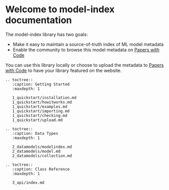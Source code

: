 # Welcome to model-index documentation

The model-index library has two goals:

- Make it easy to maintain a source-of-truth index of ML model metadata 
- Enable the community to browse this model metadata on [Papers with Code](https://sotagents.com/) 

You can use this library locally or choose to upload the metadata to [Papers with Code](https://sotagents.com)
to have your library featured on the website. 

```eval_rst
.. toctree::
   :caption: Getting Started
   :maxdepth: 1

   1_quickstart/installation.md
   1_quickstart/howitworks.md
   1_quickstart/examples.md
   1_quickstart/importing.md
   1_quickstart/checking.md
   1_quickstart/upload.md
```

```eval_rst
.. toctree::
   :caption: Data Types
   :maxdepth: 1

   2_datamodels/modelindex.md
   2_datamodels/model.md
   2_datamodels/collection.md
```


```eval_rst
.. toctree::
   :caption: Class Reference
   :maxdepth: 1

   3_api/index.md
```
